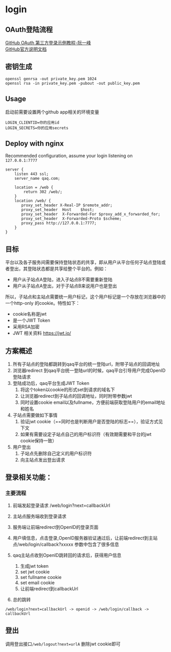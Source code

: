 # login

## OAuth登陆流程
[GitHub OAuth 第三方登录示例教程-阮一峰](https://www.ruanyifeng.com/blog/2019/04/github-oauth.html)  
[GitHub官方说明文档](https://docs.github.com/en/developers/apps/building-oauth-apps/authorizing-oauth-apps)

## 密钥生成
```
openssl genrsa -out private_key.pem 1024
openssl rsa -in private_key.pem -pubout -out public_key.pem
```

## Usage
启动前需要设置两个github app相关的环境变量
```
LOGIN_CLIENTID=你的应用id
LOGIN_SECRETS=你的应用secrets
```

## Deploy with nginx

Recommended configuration, assume your login listening on `127.0.0.1:7777`

```nginx
server {
    listen 443 ssl;
    server_name qaq.com;

    location = /web {
    	return 302 /web/;
    }
    location /web/ {
       proxy_set_header X-Real-IP $remote_addr;
       proxy_set_header  Host    $host;
       proxy_set_header  X-Forwarded-For $proxy_add_x_forwarded_for;
       proxy_set_header  X-Forwarded-Proto $scheme; 
       proxy_pass http://127.0.0.1:7777;
    }
}
```

## 目标
平台以及各子服务间需要保持登陆状态的共享，即从用户从平台任何子站点登陆或者登出，其登陆状态都是共享给整个平台的。例如：
- 用户从子站点A登陆，进入子站点B不需要重新登陆
- 用户从子站点A登出，对于子站点B来说用户也是登出

所以，子站点和主站点需要统一用户标记，这个用户标记是一个存放在浏览器中的一个http-only 的cookie。特性如下：
- cookie名称是jwt
- 是一个JWT Token
- 采用RSA加密
- JWT 相关资料 https://jwt.io/

## 方案概述
1. 所有子站点的登陆都跳转到qaq平台的统一登陆url，附带子站点的回调地址
2. 浏览器redirect 到qaq平台统一登陆url的时候，qaq平台引导用户完成OpenID登陆请求
3. 登陆成功后，qaq平台生成JWT Token
    1. 将这个token以cookie的形式set到请求的域名下
    2. 让浏览器redirect到子站点的回调地址，同时附带参数jwt
    3. 同时设置cookie email以及fullname，方便前端获取登陆用户的email地址和姓名
4. 子站点需要做如下事情
    1. 验证jwt cookie（==同时也是判断用户是否登陆的标志==），验证方式见下文
    2. 如果有需要设定子站点自己的用户标识符（有效期需要和平台的jwt cookie保持一致）
5. 用户登出
    1. 子站点先删除自己定义的用户标识符
    2. 向主站点发出登出请求
   
## 登录相关功能：

### 主要流程
1. 前端发起登录请求 /web/login?next=callbackUrl
2. 主站点服务端收到登录请求
3. 服务端让前端redirect到OpenID的登录页面
4. 用户填信息，点击登录,OpenID服务器验证通过后，让前端redirect到主站点/web/login/callback?xxxxx 参数中包含了很多信息
5. qaq主站点收到OpenID跳转回的请求后，获得用户信息
    1. 生成jwt token
    2. set jwt cookie
    3. set fullname cookie
    4. set email cookie
    5. 让前端redirect到callbackUrl

7. 总的跳转
```
/web/login?next=callbackUrl -> openid -> /web/login/callback -> callbackUrl
```


## 登出
调用登出接口`/web/logout?next=urlA`
删除jwt cookie即可
